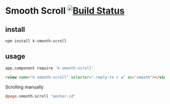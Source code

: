 # Smooth Scroll [![Build Status](https://travis-ci.org/k-components/k-smooth-scroll.svg)](https://travis-ci.org/k-components/k-smooth-scroll)

## install

```
npm install k-smooth-scroll
```

## usage

```coffeescript
app.component require 'k-smooth-scroll'
```

```html
<view name="k-smooth-scroll" selector=".reply-to > a" as="smooth"></view>
```

Scrolling manually 
```coffeescript
@page.smooth.scroll "anchor-id"
```